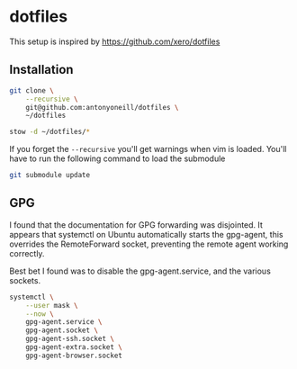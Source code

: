 # dotfiles

This setup is inspired by https://github.com/xero/dotfiles

## Installation

```bash
git clone \
    --recursive \
    git@github.com:antonyoneill/dotfiles \
    ~/dotfiles

stow -d ~/dotfiles/*
```

If you forget the `--recursive` you'll get warnings when vim is loaded. You'll have to run the following command to load the submodule

```bash
git submodule update
```

## GPG

I found that the documentation for GPG forwarding was disjointed. It appears that systemctl on Ubuntu automatically starts the gpg-agent, this overrides the RemoteForward socket, preventing the remote agent working correctly.

Best bet I found was to disable the gpg-agent.service, and the various sockets.

```bash
systemctl \
	--user mask \
	--now \
	gpg-agent.service \
	gpg-agent.socket \
	gpg-agent-ssh.socket \
	gpg-agent-extra.socket \
	gpg-agent-browser.socket
```
